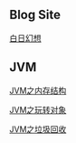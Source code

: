 ## Blog Site

[白日幻想](https://justokay.cn/)

## JVM

[JVM之内存结构](./JVM/JVM之内存结构.md)

[JVM之玩转对象](./JVM/JVM之玩转对象.md)

[JVM之垃圾回收](./JVM/JVM之垃圾回收.md)

